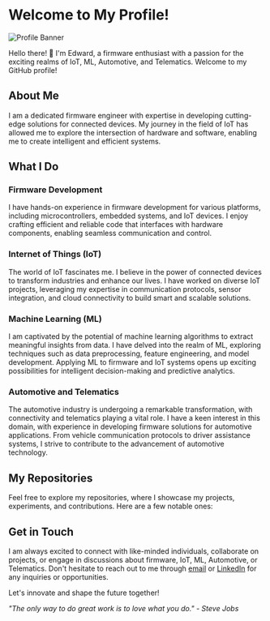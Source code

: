 # Welcome to My Profile!

![Profile Banner](https://example.com/profile-banner.jpg)

Hello there! 👋 I'm Edward, a firmware enthusiast with a passion for the exciting realms of IoT, ML, Automotive, and Telematics. Welcome to my GitHub profile!

## About Me

I am a dedicated firmware engineer with expertise in developing cutting-edge solutions for connected devices. My journey in the field of IoT has allowed me to explore the intersection of hardware and software, enabling me to create intelligent and efficient systems.

## What I Do

### Firmware Development

I have hands-on experience in firmware development for various platforms, including microcontrollers, embedded systems, and IoT devices. I enjoy crafting efficient and reliable code that interfaces with hardware components, enabling seamless communication and control.

### Internet of Things (IoT)

The world of IoT fascinates me. I believe in the power of connected devices to transform industries and enhance our lives. I have worked on diverse IoT projects, leveraging my expertise in communication protocols, sensor integration, and cloud connectivity to build smart and scalable solutions.

### Machine Learning (ML)

I am captivated by the potential of machine learning algorithms to extract meaningful insights from data. I have delved into the realm of ML, exploring techniques such as data preprocessing, feature engineering, and model development. Applying ML to firmware and IoT systems opens up exciting possibilities for intelligent decision-making and predictive analytics.

### Automotive and Telematics

The automotive industry is undergoing a remarkable transformation, with connectivity and telematics playing a vital role. I have a keen interest in this domain, with experience in developing firmware solutions for automotive applications. From vehicle communication protocols to driver assistance systems, I strive to contribute to the advancement of automotive technology.

## My Repositories

Feel free to explore my repositories, where I showcase my projects, experiments, and contributions. Here are a few notable ones:



## Get in Touch

I am always excited to connect with like-minded individuals, collaborate on projects, or engage in discussions about firmware, IoT, ML, Automotive, or Telematics. Don't hesitate to reach out to me through [email](mailto:youremail@example.com) or [LinkedIn](https://www.linkedin.com/in/your-profile) for any inquiries or opportunities.

Let's innovate and shape the future together!

_"The only way to do great work is to love what you do." - Steve Jobs_

